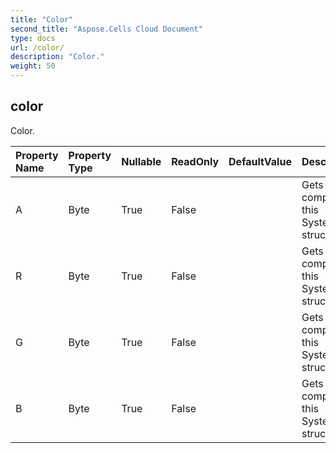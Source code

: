 ```yaml
---
title: "Color"
second_title: "Aspose.Cells Cloud Document"
type: docs
url: /color/
description: "Color."
weight: 50
---
```


## **color**

Color. 

| Property Name | Property Type | Nullable |  ReadOnly | DefaultValue | Description | 
| :- | :- | :- |:- |  :- | :- |
| A | Byte | True |  False |  | Gets the alpha component value of this System.Drawing.Color structure.             |  
| R | Byte | True |  False |  | Gets the red component value of this System.Drawing.Color structure.             |  
| G | Byte | True |  False |  | Gets the green component value of this System.Drawing.Color structure. |  
| B | Byte | True |  False |  | Gets the blue component value of this System.Drawing.Color structure.             |  

